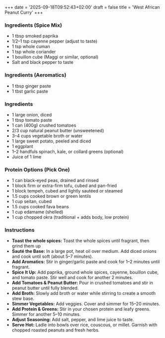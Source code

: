 +++
date = '2025-09-18T09:52:43+02:00'
draft = false
title = 'West African Peanut Curry'
+++
### Ingredients (Spice Mix)
* 1 tbsp smoked paprika
* 1/2–1 tsp cayenne pepper (adjust to taste)
* 1 tsp whole cuman
* 1 tsp whole coriander 
* 1 bouillon cube (Maggi or similar, optional)
* Salt and black pepper to taste

### Ingredients (Aeromatics)
* 1 tbsp ginger paste
* 1 tbst garlic paste
### Ingredients
* 1 large onion, diced
* 1 tbsp tomato paste
* 1 can (400g) crushed tomatoes
* 2/3 cup natural peanut butter (unsweetened)
* 3–4 cups vegetable broth or water
* 1 large sweet potato, peeled and diced
* 1 eggplant
* 1–2 handfuls spinach, kale, or collard greens (optional)
* Juice of 1 lime
### Protein Options (Pick One)
* 1 can black-eyed peas, drained and rinsed
* 1 block firm or extra-firm tofu, cubed and pan-fried
* 1 block tempeh, cubed and lightly sautéed or steamed
* 1.5 cups cooked brown or green lentils
* 1 cup seitan, cubed
* 1.5 cups cooked fava beans
* 1 cup edamame (shelled)
* 1 cup chopped okra (traditional + adds body, low protein)

### Instructions
  - **Toast the whole spices:** Toast the whole spices until fragrant, then grind them up
  - **Sauté the Base:** In a large pot, heat oil over medium. Add diced onions and cook until soft (about 5–7 minutes).
  - **Add Aromatics:** Stir in ginger/garlic paste and cook for 1–2 minutes until fragrant.
  - **Spice It Up:** Add paprika, ground whole spices, cayenne, bouillon cube, and tomato paste. Stir well and cook for another 2 minutes.
  - **Add Tomatoes & Peanut Butter:** Pour in crushed tomatoes and stir in peanut butter until fully blended.
  - **Add Broth:** Slowly add broth or water while stirring to create a smooth stew base.
  - **Simmer Vegetables:** Add veggies. Cover and simmer for 15–20 minutes.
  - **Add Protein & Greens:** Stir in your chosen protein and leafy greens. Simmer for another 5–10 minutes.
  - **Adjust Seasoning:** Add salt, pepper, and lime juice to taste.
  - **Serve Hot:** Ladle into bowls over rice, couscous, or millet. Garnish with chopped roasted peanuts and fresh herbs.

